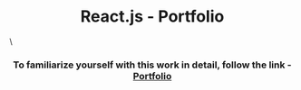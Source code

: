 <h1 align="center">React.js - Portfolio</h1>

\
<h3 align="center">To familiarize yourself with this work in detail, follow the link - <a href="https://ivanmikityuk.online/" target="_blank">Portfolio</a></h3>

